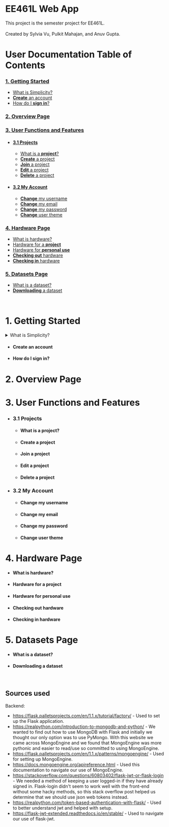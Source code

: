 # EE461L Web App

This project is the semester project for EE461L.  
&nbsp;   
Created by Sylvia Vu, Pulkit Mahajan, and Anuv Gupta.
&nbsp;
&nbsp;
&nbsp;
# User Documentation Table of Contents
### [1. Getting Started](#1-getting-started)
* [What is Simplicity?](#what-is-simplicity?)
* [**Create** an account](#create-an-account)
* [How do I **sign in**?](#how-do-i-sign-in?)
### [2. Overview Page](#2-overview-page)
### [3. User Functions and Features](#3-user-functions-and-features)
* #### [3.1 Projects](#3.1-projects)
   * [What is a **project**?](#what-is-a-project?)
   * [**Create** a project](#create-a-project)
   * [**Join** a project](#join-a-project)
   * [**Edit** a project](#edit-a-project)
   * [**Delete** a project](#delete-a-project)
* #### [3.2 My Account](#3.2-my-account)
   * [**Change** my username](#change-my-username)
   * [**Change** my email](#change-my-email)
   * [**Change** my password](#change-my-password)
   * [**Change** user theme](#change-user-theme)
### [4. Hardware Page](#4-hardware-page)
   * [What is hardware?](#what-is-hardware?)
   * [Hardware for a **project**](#hardware-for-a-project)
   * [Hardware for **personal use**](#hardware-for-personal-use)
   * [**Checking out** hardware](#checking-out-hardware)
   * [**Checking in** hardware](#checking-in-hardware)
### [5. Datasets Page](#5-datasets-page)
   * [What is a dataset?](#what-is-a-dataset?)
   * [**Downloading** a dataset](#downloading-a-dataset)

&nbsp;
&nbsp;
&nbsp;
&nbsp;
<a name=""></a>  
# <a name="1-getting-started"></a>1. Getting Started
<details>
  <summary>What is Simplicity?</summary><a name="what-is-simplicity?">
  <p> lorem ipsum </p>
</details>

* #### <a name="create-an-account"></a>**Create** an account

* #### <a name="how-do-i-sign-in?"></a>How do I **sign in**?


# <a name="2-overview-page"></a>2. Overview Page


# <a name="3-user-functions-and-features"></a>3. User Functions and Features
* ### <a name="3.1-projects"></a>3.1 Projects
   * #### <a name="what-is-a-project?"></a>What is a project?
   * #### <a name="create-a-project"></a>**Create** a project
   * #### <a name="join-a-project"></a>**Join** a project
   * #### <a name="edit-a-project"></a>**Edit** a project
   * #### <a name="delete-a-project"></a>**Delete** a project
* ### <a name="3.2-my-account"></a>3.2 My Account
   * #### <a name="change-my-username"></a>**Change** my username
   * #### <a name="change-my-email"></a>**Change** my email
   * #### <a name="change-my-password"></a>**Change** my password
   * #### <a name="change-user-theme"></a>**Change** user theme


# <a name="4-hardware-page"></a>4. Hardware Page
* #### <a name="what-is-hardware?"></a>What is hardware?
* #### <a name="hardware-for-a-project"></a>Hardware for a project
* #### <a name="hardware-for-personal-use"></a>Hardware for personal use
* #### <a name="checking-out-hardware"></a>Checking out hardware
* #### <a name="checking-in-hardware"></a>Checking in hardware


# <a name="5-hardware-page"></a>5. Datasets Page
* #### <a name="what-is-a-dataset?"></a>What is a dataset?
* #### <a name="downloading-a-dataset"></a>**Downloading** a dataset





&nbsp;  
## Sources used

Backend:
- https://flask.palletsprojects.com/en/1.1.x/tutorial/factory/ - Used to set up the Flask application.
- https://realpython.com/introduction-to-mongodb-and-python/ - We wanted to find out how to use MongoDB with Flask and initially we thought our only option was to use PyMongo. With this website we came across MongoEngine and we found that MongoEngine was more pythonic and easier to read/use so committed to using MongoEngine.
- https://flask.palletsprojects.com/en/1.1.x/patterns/mongoengine/ - Used for setting up MongoEngine.
- https://docs.mongoengine.org/apireference.html - Used this documentation to navigate our use of MongoEngine.
- https://stackoverflow.com/questions/60803402/flask-jwt-or-flask-login - We needed a method of keeping a user logged-in if they have already signed in. Flask-login didn't seem to work well with the front-end without some hacky methods, so this stack overflow post helped us determine that we should use json web tokens instead.
- https://realpython.com/token-based-authentication-with-flask/ - Used to better understand jwt and helped with setup.
- https://flask-jwt-extended.readthedocs.io/en/stable/ - Used to navigate our use of flask-jwt.



